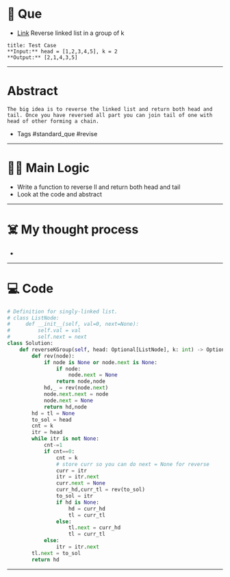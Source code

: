# 🧩 Que
- [Link](https://leetcode.com/problems/reverse-nodes-in-k-group/)
Reverse linked list in a group of k
```ad-question
title: Test Case
**Input:** head = [1,2,3,4,5], k = 2
**Output:** [2,1,4,3,5]
```

---
# Abstract
```ad-abstract
The big idea is to reverse the linked list and return both head and tail. Once you have reversed all part you can join tail of one with head of other forming a chain.
```

- Tags #standard_que #revise 
--- 
# 🕵️‍♂️ Main Logic
- Write a function to reverse ll and return both head and tail
- Look at the code and abstract

---
# ☠️ My thought process
- 
---

# 💻 Code
```python
# Definition for singly-linked list.
# class ListNode:
#     def __init__(self, val=0, next=None):
#         self.val = val
#         self.next = next
class Solution:
    def reverseKGroup(self, head: Optional[ListNode], k: int) -> Optional[ListNode]:
        def rev(node):
            if node is None or node.next is None:
                if node:
                    node.next = None
                return node,node
            hd,_ = rev(node.next)
            node.next.next = node
            node.next = None
            return hd,node
        hd = tl = None
        to_sol = head
        cnt = k
        itr = head
        while itr is not None:
            cnt-=1
            if cnt==0:
                cnt = k
                # store curr so you can do next = None for reverse
                curr = itr
                itr = itr.next
                curr.next = None
                curr_hd,curr_tl = rev(to_sol)
                to_sol = itr
                if hd is None:
                    hd = curr_hd
                    tl = curr_tl
                else:
                    tl.next = curr_hd
                    tl = curr_tl
            else:
                itr = itr.next
        tl.next = to_sol
        return hd 
```
---
